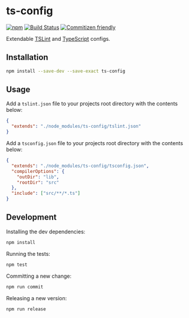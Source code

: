 # ts-config

[![npm](https://img.shields.io/npm/v/ts-config.svg?maxAge=2592000)](https://www.npmjs.com/package/ts-config)
[![Build Status](https://travis-ci.org/clebert/ts-config.svg?branch=master)](https://travis-ci.org/clebert/ts-config)
[![Commitizen friendly](https://img.shields.io/badge/commitizen-friendly-brightgreen.svg)](http://commitizen.github.io/cz-cli/)

Extendable [TSLint](https://github.com/palantir/tslint) and [TypeScript](https://github.com/Microsoft/TypeScript) configs.

## Installation

```sh
npm install --save-dev --save-exact ts-config
```

## Usage

Add a `tslint.json` file to your projects root directory with the contents below:

```json
{
  "extends": "./node_modules/ts-config/tslint.json"
}
```

Add a `tsconfig.json` file to your projects root directory with the contents below:

```json
{
  "extends": "./node_modules/ts-config/tsconfig.json",
  "compilerOptions": {
    "outDir": "lib",
    "rootDir": "src"
  },
  "include": ["src/**/*.ts"]
}
```

## Development

Installing the dev dependencies:

```sh
npm install
```

Running the tests:

```sh
npm test
```

Committing a new change:

```sh
npm run commit
```

Releasing a new version:

```sh
npm run release
```
